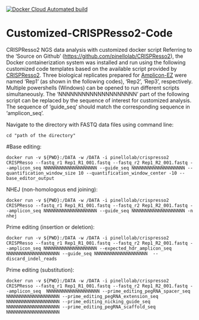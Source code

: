 [![Docker Cloud Automated build](https://img.shields.io/docker/cloud/automated/pinellolab/crispresso2.svg)](https://hub.docker.com/r/pinellolab/crispresso2)

# Customized-CRISPResso2-Code
CRISPResso2 NGS data analysis with customized docker script 
Referring to the ‘Source on Github’ (https://github.com/pinellolab/CRISPResso2), the Docker containerization system was installed and run using the following customized code templates based on the available script provided by [CRISPResso2](https://crispresso.pinellolab.partners.org/submission). Three biological replicates prepared for [Amplicon-EZ](https://web.genewiz.com/amplicon-ez-faq) were named ‘Rep1’ (as shown in the following codes), ‘Rep2’, ‘Rep3’, respectively. Multiple powershells (Windows) can be opened to run different scripts simultaneously. The ‘NNNNNNNNNNNNNNNNNNNN’ part of the following script can be replaced by the sequence of interest for customized analysis. The sequence of ‘guide_seq’ should match the corresponding sequence in ‘amplicon_seq’. 

Navigate to the directory with FASTQ data files using command line: 
```
cd "path of the directory"
```

#Base editing: 
```
docker run -v ${PWD}:/DATA -w /DATA -i pinellolab/crispresso2 CRISPResso --fastq_r1 Rep1_R1_001.fastq --fastq_r2 Rep1_R2_001.fastq --amplicon_seq NNNNNNNNNNNNNNNNNNNN --guide_seq NNNNNNNNNNNNNNNNNNNN --quantification_window_size 10 --quantification_window_center -10 --base_editor_output
```

NHEJ (non-homologous end joining):
```
docker run -v ${PWD}:/DATA -w /DATA -i pinellolab/crispresso2 CRISPResso --fastq_r1 Rep1_R1_001.fastq --fastq_r2 Rep1_R2_001.fastq --amplicon_seq NNNNNNNNNNNNNNNNNNNN --guide_seq NNNNNNNNNNNNNNNNNNNN -n nhej
```

Prime editing (insertion or deletion): 
```
docker run -v ${PWD}:/DATA -w /DATA -i pinellolab/crispresso2 CRISPResso --fastq_r1 Rep1_R1_001.fastq --fastq_r2 Rep1_R2_001.fastq --amplicon_seq NNNNNNNNNNNNNNNNNNNN --expected_hdr_amplicon_seq NNNNNNNNNNNNNNNNNNNN --guide_seq NNNNNNNNNNNNNNNNNNNN  --discard_indel_reads 
```

Prime editing (substitution): 
```
docker run -v ${PWD}:/DATA -w /DATA -i pinellolab/crispresso2 CRISPResso --fastq_r1 Rep1_R1_001.fastq --fastq_r2 Rep1_R2_001.fastq --amplicon_seq  NNNNNNNNNNNNNNNNNNNN --prime_editing_pegRNA_spacer_seq NNNNNNNNNNNNNNNNNNNN --prime_editing_pegRNA_extension_seq NNNNNNNNNNNNNNNNNNNN --prime_editing_nicking_guide_seq NNNNNNNNNNNNNNNNNNNN --prime_editing_pegRNA_scaffold_seq NNNNNNNNNNNNNNNNNNNN
```
